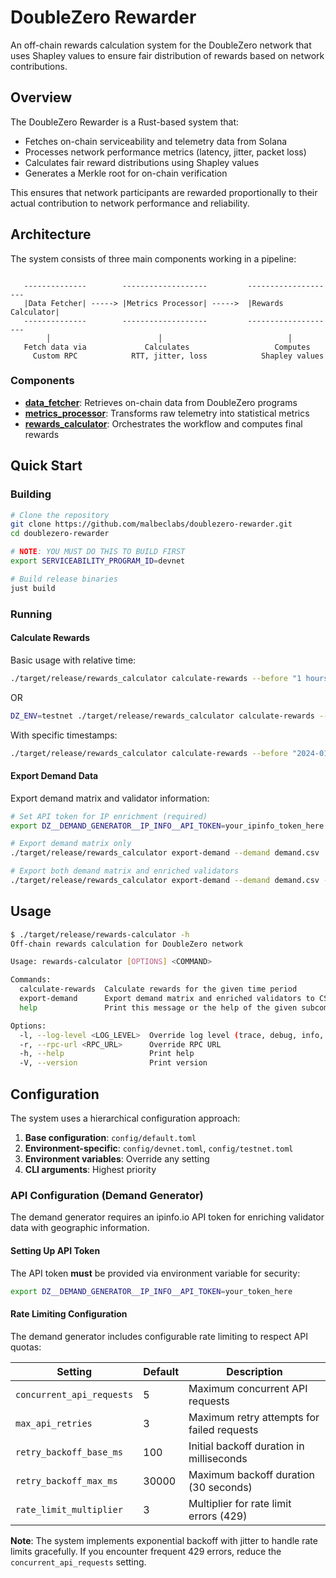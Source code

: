# DoubleZero Rewarder

An off-chain rewards calculation system for the DoubleZero network that uses Shapley values to ensure fair distribution of rewards based on network contributions.

## Overview

The DoubleZero Rewarder is a Rust-based system that:

- Fetches on-chain serviceability and telemetry data from Solana
- Processes network performance metrics (latency, jitter, packet loss)
- Calculates fair reward distributions using Shapley values
- Generates a Merkle root for on-chain verification

This ensures that network participants are rewarded proportionally to their actual contribution to network performance and reliability.

## Architecture

The system consists of three main components working in a pipeline:

```

   --------------        -------------------         --------------------
   |Data Fetcher| -----> |Metrics Processor| ----->  |Rewards Calculator|
   --------------        -------------------         --------------------
        │                        │                            │
   Fetch data via             Calculates                   Computes
     Custom RPC            RTT, jitter, loss            Shapley values
```

### Components

- **[data_fetcher](./data_fetcher/README.md)**: Retrieves on-chain data from DoubleZero programs
- **[metrics_processor](./metrics_processor/README.md)**: Transforms raw telemetry into statistical metrics
- **[rewards_calculator](./rewards_calculator/README.md)**: Orchestrates the workflow and computes final rewards

## Quick Start

### Building

```bash
# Clone the repository
git clone https://github.com/malbeclabs/doublezero-rewarder.git
cd doublezero-rewarder

# NOTE: YOU MUST DO THIS TO BUILD FIRST
export SERVICEABILITY_PROGRAM_ID=devnet

# Build release binaries
just build
```

### Running

#### Calculate Rewards

Basic usage with relative time:

```bash
./target/release/rewards_calculator calculate-rewards --before "1 hours ago" --after "49 hours ago"
```

OR

```bash
DZ_ENV=testnet ./target/release/rewards_calculator calculate-rewards --before "1 hours ago" --after "49 hours ago"
```

With specific timestamps:

```bash
./target/release/rewards_calculator calculate-rewards --before "2024-01-15T10:00:00Z" --after "2024-01-15T08:00:00Z"
```

#### Export Demand Data

Export demand matrix and validator information:

```bash
# Set API token for IP enrichment (required)
export DZ__DEMAND_GENERATOR__IP_INFO__API_TOKEN=your_ipinfo_token_here

# Export demand matrix only
./target/release/rewards_calculator export-demand --demand demand.csv

# Export both demand matrix and enriched validators
./target/release/rewards_calculator export-demand --demand demand.csv --enriched-validators validators.csv
```

## Usage

```bash
$ ./target/release/rewards-calculator -h
Off-chain rewards calculation for DoubleZero network

Usage: rewards-calculator [OPTIONS] <COMMAND>

Commands:
  calculate-rewards  Calculate rewards for the given time period
  export-demand      Export demand matrix and enriched validators to CSV files
  help               Print this message or the help of the given subcommand(s)

Options:
  -l, --log-level <LOG_LEVEL>  Override log level (trace, debug, info, warn, error)
  -r, --rpc-url <RPC_URL>      Override RPC URL
  -h, --help                   Print help
  -V, --version                Print version
```

## Configuration

The system uses a hierarchical configuration approach:

1. **Base configuration**: `config/default.toml`
2. **Environment-specific**: `config/devnet.toml`, `config/testnet.toml`
3. **Environment variables**: Override any setting
4. **CLI arguments**: Highest priority

### API Configuration (Demand Generator)

The demand generator requires an ipinfo.io API token for enriching validator data with geographic information.

#### Setting Up API Token

The API token **must** be provided via environment variable for security:

```bash
export DZ__DEMAND_GENERATOR__IP_INFO__API_TOKEN=your_token_here
```

#### Rate Limiting Configuration

The demand generator includes configurable rate limiting to respect API quotas:

| Setting                   | Default | Description                                |
| ------------------------- | ------- | ------------------------------------------ |
| `concurrent_api_requests` | 5       | Maximum concurrent API requests            |
| `max_api_retries`         | 3       | Maximum retry attempts for failed requests |
| `retry_backoff_base_ms`   | 100     | Initial backoff duration in milliseconds   |
| `retry_backoff_max_ms`    | 30000   | Maximum backoff duration (30 seconds)      |
| `rate_limit_multiplier`   | 3       | Multiplier for rate limit errors (429)     |

**Note**: The system implements exponential backoff with jitter to handle rate limits gracefully. If you encounter frequent 429 errors, reduce the `concurrent_api_requests` setting.
